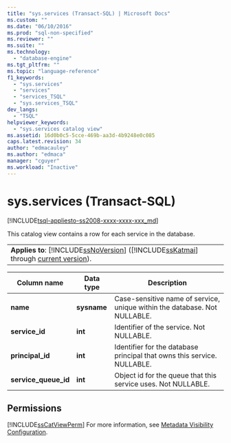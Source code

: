```yaml
---
title: "sys.services (Transact-SQL) | Microsoft Docs"
ms.custom: ""
ms.date: "06/10/2016"
ms.prod: "sql-non-specified"
ms.reviewer: ""
ms.suite: ""
ms.technology: 
  - "database-engine"
ms.tgt_pltfrm: ""
ms.topic: "language-reference"
f1_keywords: 
  - "sys.services"
  - "services"
  - "services_TSQL"
  - "sys.services_TSQL"
dev_langs: 
  - "TSQL"
helpviewer_keywords: 
  - "sys.services catalog view"
ms.assetid: 16d0b0c5-5cce-469b-aa3d-4b9248e0c085
caps.latest.revision: 34
author: "edmacauley"
ms.author: "edmaca"
manager: "cguyer"
ms.workload: "Inactive"
---
```

# sys.services (Transact-SQL)
[!INCLUDE[tsql-appliesto-ss2008-xxxx-xxxx-xxx_md](../../includes/tsql-appliesto-ss2008-xxxx-xxxx-xxx-md.md)]

  This catalog view contains a row for each service in the database.  
  
||  
|-|  
|**Applies to**: [!INCLUDE[ssNoVersion](../../includes/ssnoversion-md.md)] ([!INCLUDE[ssKatmai](../../includes/sskatmai-md.md)] through [current version](http://go.microsoft.com/fwlink/p/?LinkId=299658)).|  
  
|Column name|Data type|Description|  
|-----------------|---------------|-----------------|  
|**name**|**sysname**|Case-sensitive name of service, unique within the database. Not NULLABLE.|  
|**service_id**|**int**|Identifier of the service. Not NULLABLE.|  
|**principal_id**|**int**|Identifier for the database principal that owns this service. NULLABLE.|  
|**service_queue_id**|**int**|Object id for the queue that this service uses. Not NULLABLE.|  
  
## Permissions  
 [!INCLUDE[ssCatViewPerm](../../includes/sscatviewperm-md.md)] For more information, see [Metadata Visibility Configuration](../../relational-databases/security/metadata-visibility-configuration.md).  
  
  
